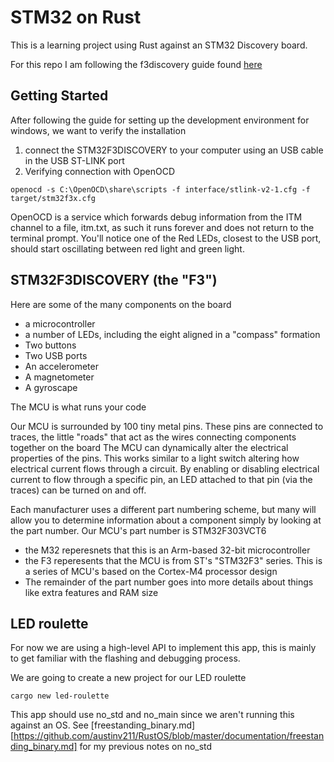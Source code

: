 # STM32 on Rust
This is a learning project using Rust against an STM32 Discovery board.

For this repo I am following the f3discovery guide found [here](https://docs.rust-embedded.org/discovery/f3discovery/index.html)

## Getting Started
After following the guide for setting up the development environment for windows, we want to verify the installation

1. connect the STM32F3DISCOVERY to your computer using an USB cable in the USB ST-LINK port
2. Verifying connection with OpenOCD
```
openocd -s C:\OpenOCD\share\scripts -f interface/stlink-v2-1.cfg -f target/stm32f3x.cfg
```
OpenOCD is a service which forwards debug information from the ITM channel to a file, itm.txt, as such it runs forever and does not return to the terminal prompt.
You'll notice one of the Red LEDs, closest to the USB port, should start oscillating between red light and green light.

## STM32F3DISCOVERY (the "F3")
Here are some of the many components on the board
* a microcontroller
* a number of LEDs, including the eight aligned in a "compass" formation
* Two buttons
* Two USB ports
* An accelerometer
* A magnetometer
* A gyroscape

The MCU is what runs your code

Our MCU is surrounded by 100 tiny metal pins. These pins are connected to traces, the little "roads" that act as the wires connecting components together on the board
The MCU can dynamically alter the electrical properties of the pins. This works similar to a light switch altering how electrical current flows through a circuit.
By enabling or disabling electrical current to flow through a specific pin, an LED attached to that pin (via the traces) can be turned on and off.

Each manufacturer uses a different part numbering scheme, but many will allow you to determine information about a component simply by looking at the part number.
Our MCU's part number is STM32F303VCT6

* the M32 reperesnets that this is an Arm-based 32-bit microcontroller
* the F3 reperesents that the MCU is from ST's "STM32F3" series. This is a series of MCU's based on the Cortex-M4 processor design
* The remainder of the part number goes into more details about things like extra features and RAM size

## LED roulette
For now we are using a high-level API to implement this app, this is mainly to get familiar with the flashing and debugging process.

We are going to create a new project for our LED roulette
```
cargo new led-roulette
```

This app should use no_std and no_main since we aren't running this against an OS. See [freestanding_binary.md][https://github.com/austinv211/RustOS/blob/master/documentation/freestanding_binary.md] for my previous notes on no_std